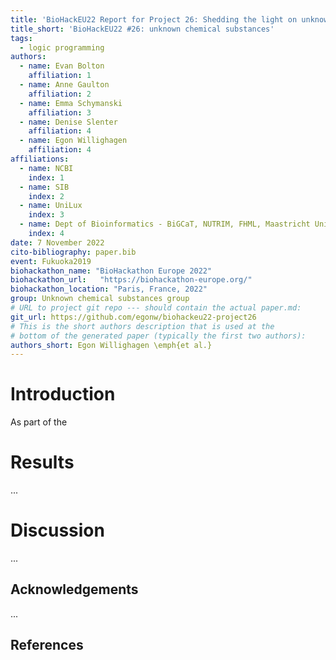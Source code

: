 ```yaml
---
title: 'BioHackEU22 Report for Project 26: Shedding the light on unknown chemical substances'
title_short: 'BioHackEU22 #26: unknown chemical substances'
tags:
  - logic programming
authors:
  - name: Evan Bolton
    affiliation: 1
  - name: Anne Gaulton
    affiliation: 2
  - name: Emma Schymanski
    affiliation: 3
  - name: Denise Slenter
    affiliation: 4
  - name: Egon Willighagen
    affiliation: 4
affiliations:
  - name: NCBI
    index: 1
  - name: SIB
    index: 2
  - name: UniLux
    index: 3
  - name: Dept of Bioinformatics - BiGCaT, NUTRIM, FHML, Maastricht University, Maastricht, NL
    index: 4
date: 7 November 2022
cito-bibliography: paper.bib
event: Fukuoka2019
biohackathon_name: "BioHackathon Europe 2022"
biohackathon_url:   "https://biohackathon-europe.org/"
biohackathon_location: "Paris, France, 2022"
group: Unknown chemical substances group
# URL to project git repo --- should contain the actual paper.md:
git_url: https://github.com/egonw/biohackeu22-project26
# This is the short authors description that is used at the
# bottom of the generated paper (typically the first two authors):
authors_short: Egon Willighagen \emph{et al.}
---
```



# Introduction

As part of the 

# Results

...

# Discussion

...

## Acknowledgements

...

## References
